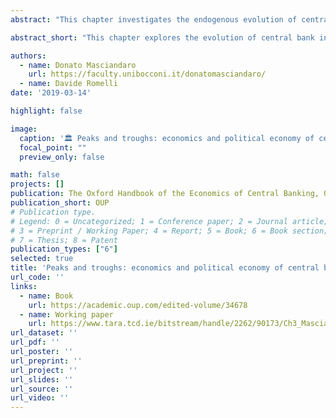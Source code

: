 ```yaml
---
abstract: "This chapter investigates the endogenous evolution of central bank institutional design over the past four decades. From a theoretical perspective, it employs a stylized political economy model to highlight some key determinants of the level of central bank independence as a function of macroeconomic shocks and political economy characteristics of countries. It then employs recently developed dynamic indices of central bank design to describe the evolution of central bank independence over the period 1972–2014. In a sample of sixty-five countries, it shows that the increasing trend in central bank independence during 1972–2007 has been reversing after the 2008 financial crisis, mainly due to significant changes to the roles of central banks in banking supervision. The authors find that this evolution can be related to several macroeconomic shocks, such as inflationary, fiscal, and exchange-rate shocks."

abstract_short: "This chapter explores the evolution of central bank independence over the past four decades, using a political economy model to identify key determinants like macroeconomic shocks and political characteristics. Analyzing data from 65 countries, it shows that the trend of increasing central bank independence from 1972–2007 reversed after the 2008 financial crisis, driven by changes in central banks' roles in banking supervision."

authors:
  - name: Donato Masciandaro
    url: https://faculty.unibocconi.it/donatomasciandaro/
  - name: Davide Romelli
date: '2019-03-14'

highlight: false

image:
  caption: '🏛️ Peaks and troughs: economics and political economy of central bank independence cycles'
  focal_point: ""
  preview_only: false

math: false
projects: []
publication: The Oxford Handbook of the Economics of Central Banking, Oxford University Press
publication_short: OUP
# Publication type.
# Legend: 0 = Uncategorized; 1 = Conference paper; 2 = Journal article;
# 3 = Preprint / Working Paper; 4 = Report; 5 = Book; 6 = Book section;
# 7 = Thesis; 8 = Patent
publication_types: ["6"]
selected: true
title: 'Peaks and troughs: economics and political economy of central bank independence cycles'
url_code: ''
links:
  - name: Book
    url: https://academic.oup.com/edited-volume/34678
  - name: Working paper
    url: https://www.tara.tcd.ie/bitstream/handle/2262/90173/Ch3_Masciandaro_Romelli_Printable%20Version.pdf
url_dataset: ''
url_pdf: ''
url_poster: ''
url_preprint: ''
url_project: ''
url_slides: ''
url_source: ''
url_video: ''
---
```

